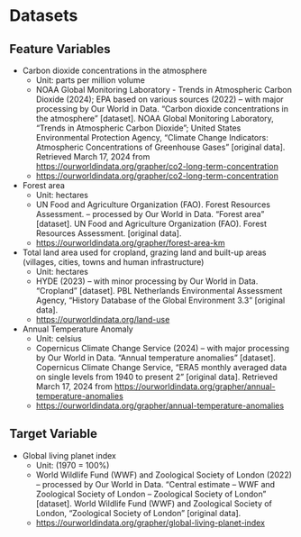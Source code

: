 <!-- ABOUT THE DATASETS -->
# Datasets

## Feature Variables
- Carbon dioxide concentrations in the atmosphere
    - Unit: parts per million volume
    - NOAA Global Monitoring Laboratory - Trends in Atmospheric Carbon Dioxide (2024); EPA based on various sources (2022) – with major processing by Our World in Data. “Carbon dioxide concentrations in the atmosphere” [dataset]. NOAA Global Monitoring Laboratory, “Trends in Atmospheric Carbon Dioxide”; United States Environmental Protection Agency, “Climate Change Indicators: Atmospheric Concentrations of Greenhouse Gases” [original data]. Retrieved March 17, 2024 from https://ourworldindata.org/grapher/co2-long-term-concentration
    - https://ourworldindata.org/grapher/co2-long-term-concentration
- Forest area
    - Unit: hectares
    - UN Food and Agriculture Organization (FAO). Forest Resources Assessment. – processed by Our World in Data. “Forest area” [dataset]. UN Food and Agriculture Organization (FAO). Forest Resources Assessment. [original data].
    - https://ourworldindata.org/grapher/forest-area-km
- Total land area used for cropland, grazing land and built-up areas (villages, cities, towns and human infrastructure)
    - Unit: hectares
    - HYDE (2023) – with minor processing by Our World in Data. “Cropland” [dataset]. PBL Netherlands Environmental Assessment Agency, “History Database of the Global Environment 3.3” [original data].
    - https://ourworldindata.org/land-use
- Annual Temperature Anomaly
    - Unit: celsius
    - Copernicus Climate Change Service (2024) – with major processing by Our World in Data. “Annual temperature anomalies” [dataset]. Copernicus Climate Change Service, “ERA5 monthly averaged data on single levels from 1940 to present 2” [original data]. Retrieved March 17, 2024 from https://ourworldindata.org/grapher/annual-temperature-anomalies
    - https://ourworldindata.org/grapher/annual-temperature-anomalies


## Target Variable
- Global living planet index
    - Unit: (1970 = 100%)
    - World Wildlife Fund (WWF) and Zoological Society of London (2022) – processed by Our World in Data. “Central estimate – WWF and Zoological Society of London – Zoological Society of London” [dataset]. World Wildlife Fund (WWF) and Zoological Society of London, “Zoological Society of London” [original data].
    - https://ourworldindata.org/grapher/global-living-planet-index